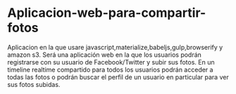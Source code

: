 # Aplicacion-web-para-compartir-fotos
Aplicacion en la que usare javascript,materialize,babeljs,gulp,browserify y amazon s3.
Será una aplicación web en la que los usuarios podrán registrarse con su usuario de Facebook/Twitter y subir sus fotos. En un timeline realtime compartido para todos los usuarios podrán acceder a todas las fotos o podrán buscar el perfil de un usuario en particular para ver sus fotos subidas.
